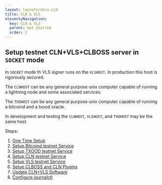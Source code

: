 ```yaml
---
layout: layouts/docs.njk
title: CLN & VLS
eleventyNavigation:
  key: CLN & VLS
  parent: Get Started
  order: 2
---
```


## Setup testnet CLN+VLS+CLBOSS server in `SOCKET` mode

In `SOCKET` mode th VLS signer runs on the `VLSHOST`.  In production
this host is rigorously secured.

The `CLNHOST` can be any general purpose unix computer capable of
running a lightning node and some associated services.

The `TXOHOST` can be any general purpose unix computer capable of
running a bitcoind and a txood oracle.

In development and testing the `CLNHOST`, `VLSHOST`, and `TXOHOST` may be the same host.

Steps:

1. [One Time Setup](./cln-vls/one-time-setup.md)
2. [Setup Bitcoind testnet Service](./cln-vls/setup-bitcoind.md)
3. [Setup TXOOD testnet Service](./cln-vls/setup-txood.md)
4. [Setup CLN testnet Service](./cln-vls/setup-cln.md)
5. [Setup VLS testnet Service](./cln-vls/setup-vls.md)
6. [Setup CLBOSS and CLN Plugins](./cln-vls/setup-clboss.md)
7. [Update CLN+VLS Software](./cln-vls/update-cln-vls.md)
8. [Configure journalctl](./cln-vls/config-journalctl.md)
